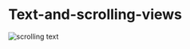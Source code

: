 # Text-and-scrolling-views
![scrolling text](https://user-images.githubusercontent.com/50354126/161564505-0a47d370-6daf-4646-b3d3-8c52af16d024.gif)
